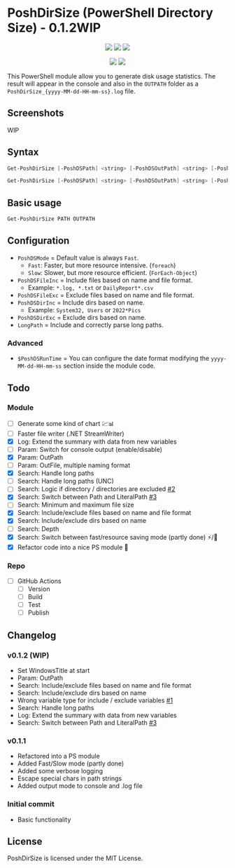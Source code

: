 # PoshDirSize (PowerShell Directory Size) -  0.1.2WIP

<p align="center">
  <a href="https://github.com/Kinsiinoo/PoshDirSize"><img src="https://img.shields.io/github/languages/top/kinsiinoo/poshdirsize?style=for-the-badge"></a>
  <a href="https://github.com/Kinsiinoo/PoshDirSize"><img src="https://img.shields.io/github/languages/code-size/kinsiinoo/poshdirsize?style=for-the-badge"></a>
  <a href="https://github.com/Kinsiinoo/PoshDirSize"><img src="https://img.shields.io/github/license/kinsiinoo/poshdirsize?style=for-the-badge"></a>
</p>

<p align="center">
  <a href="https://github.com/Kinsiinoo/PoshDirSize/releases/"><img src="https://img.shields.io/github/v/release/kinsiinoo/poshdirsize?style=for-the-badge"></a>
  <a href="https://github.com/Kinsiinoo/PoshDirSize"><img src="https://img.shields.io/github/last-commit/kinsiinoo/poshdirsize?style=for-the-badge"></a>
</p>

This PowerShell module allow you to generate disk usage statistics.
The result will appear in the console and also in the `OUTPATH` folder as a `PoshDirSize_{yyyy-MM-dd-HH-mm-ss}.log` file.

## Screenshots

WIP

## Syntax

```PowerShell
Get-PoshDirSize [-PoshDSPath] <string> [-PoshDSOutPath] <string> [-PoshDSMode {Fast | Slow}] [-PoshDSFileInc <string[]>] [-PoshDSFileExc <string[]>] [-PoshDSDirInc <string[]>] [-PoshDSDirExc <string[]>]  [<CommonParameters>]
```

```PowerShell
Get-PoshDirSize [-PoshDSPath] <string> [-PoshDSOutPath] <string> [-PoshDSMode {Fast | Slow}] [-LongPath]  [<CommonParameters>]
```

## Basic usage

```PowerShell
Get-PoshDirSize PATH OUTPATH
```

## Configuration

* `PoshDSMode` = Default value is always `Fast`.
  * `Fast`: Faster, but more resource intensive. (`foreach`)
  * `Slow`: Slower, but more resource efficient. (`ForEach-Object`)
* `PoshDSFileInc` = Include files based on name and file format.
  * Example: `*.log, *.txt` or `DailyReport*.csv`
* `PoshDSFileExc` = Exclude files based on name and file format.
* `PoshDSDirInc` = Include dirs based on name.
  * Example: `System32, Users` or `2022*Pics`
* `PoshDSDirExc` = Exclude dirs based on name.
* `LongPath` = Include and correctly parse long paths.

### Advanced

* `$PoshDSRunTime` = You can configure the date format modifying the `yyyy-MM-dd-HH-mm-ss` section inside the module code.

## Todo

### Module

* [ ] Generate some kind of chart :chart::bar_chart:
* [ ] Faster file writer (.NET StreamWriter)
* [x] Log: Extend the summary with data from new variables
* [ ] Param: Switch for console output (enable/disable)
* [x] Param: OutPath
* [ ] Param: OutFile, multiple naming format
* [x] Search: Handle long paths
* [ ] Search: Handle long paths (UNC)
* [ ] Search: Logic if directory / directories are excluded [#2](https://github.com/Kinsiinoo/PoshDirSize/issues/2)
* [x] Search: Switch between Path and LiteralPath [#3](https://github.com/Kinsiinoo/PoshDirSize/issues/3)
* [ ] Search: Minimum and maximum file size
* [x] Search: Include/exclude files based on name and file format
* [x] Search: Include/exclude dirs based on name
* [ ] Search: Depth
* [x] Search: Switch between fast/resource saving mode (partly done) :zap:/:deciduous_tree:
* [x] Refactor code into a nice PS module :eyes:

### Repo

* [ ] GitHub Actions
  * [ ] Version
  * [ ] Build
  * [ ] Test
  * [ ] Publish

## Changelog

### **v0.1.2 (WIP)**

* Set WindowsTitle at start
* Param: OutPath
* Search: Include/exclude files based on name and file format
* Search: Include/exclude dirs based on name
* Wrong variable type for include / exclude variables [#1](https://github.com/Kinsiinoo/PoshDirSize/issues/1)
* Search: Handle long paths
* Log: Extend the summary with data from new variables
* Search: Switch between Path and LiteralPath [#3](https://github.com/Kinsiinoo/PoshDirSize/issues/3)

### v0.1.1

* Refactored into a PS module
* Added Fast/Slow mode (partly done)
* Added some verbose logging
* Escape special chars in path strings
* Added output mode to console and .log file

### Initial commit

* Basic functionality

## License

PoshDirSize is licensed under the MIT License.
